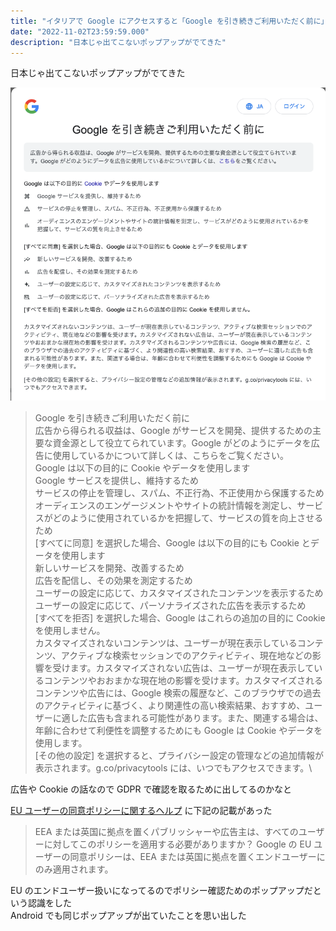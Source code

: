 ```yaml
---
title: "イタリアで Google にアクセスすると「Google を引き続きご利用いただく前に」というポップアップが出てくる"
date: "2022-11-02T23:59:59.000"
description: "日本じゃ出てこないポップアップがでてきた"
---
```


日本じゃ出てこないポップアップがでてきた

![1_google](./images/1_google.png)

> Google を引き続きご利用いただく前に\
> 広告から得られる収益は、Google がサービスを開発、提供するための主要な資金源として役立てられています。Google がどのようにデータを広告に使用しているかについて詳しくは、こちらをご覧ください。\
> Google は以下の目的に Cookie やデータを使用します\
> Google サービスを提供し、維持するため\
> サービスの停止を管理し、スパム、不正行為、不正使用から保護するため\
> オーディエンスのエンゲージメントやサイトの統計情報を測定し、サービスがどのように使用されているかを把握して、サービスの質を向上させるため\
> [すべてに同意] を選択した場合、Google は以下の目的にも Cookie とデータを使用します\
> 新しいサービスを開発、改善するため\
> 広告を配信し、その効果を測定するため\
> ユーザーの設定に応じて、カスタマイズされたコンテンツを表示するため\
> ユーザーの設定に応じて、パーソナライズされた広告を表示するため\
> [すべてを拒否] を選択した場合、Google はこれらの追加の目的に Cookie を使用しません。\
> カスタマイズされないコンテンツは、ユーザーが現在表示しているコンテンツ、アクティブな検索セッションでのアクティビティ、現在地などの影響を受けます。カスタマイズされない広告は、ユーザーが現在表示しているコンテンツやおおまかな現在地の影響を受けます。カスタマイズされるコンテンツや広告には、Google 検索の履歴など、このブラウザでの過去のアクティビティに基づく、より関連性の高い検索結果、おすすめ、ユーザーに適した広告も含まれる可能性があります。また、関連する場合は、年齢に合わせて利便性を調整するためにも Google は Cookie やデータを使用します。\
> [その他の設定] を選択すると、プライバシー設定の管理などの追加情報が表示されます。g.co/privacytools には、いつでもアクセスできます。\

広告や Cookie の話なので GDPR で確認を取るために出してるのかなと  

[EU ユーザーの同意ポリシーに関するヘルプ](https://www.google.com/intl/ja/about/company/user-consent-policy-help/) に下記の記載があった

> EEA または英国に拠点を置くパブリッシャーや広告主は、すべてのユーザーに対してこのポリシーを適用する必要がありますか？
> Google の EU ユーザーの同意ポリシーは、EEA または英国に拠点を置くエンドユーザーにのみ適用されます。

EU のエンドユーザー扱いになってるのでポリシー確認ためのポップアップだという認識をした  
Android でも同じポップアップが出ていたことを思い出した
